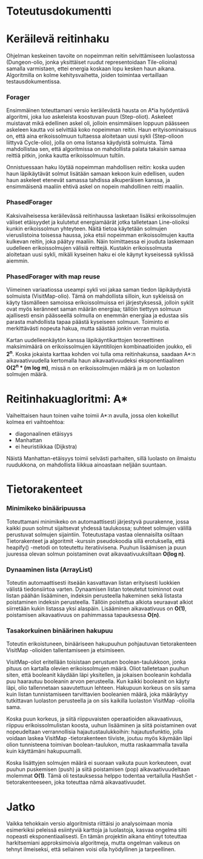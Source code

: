 # Toteutusdokumentti

# Keräilevä reitinhaku

Ohjelman keskeinen tavoite on nopeimman reitin selvittämiseen luolastossa (Dungeon-olio, jonka yksittäiset ruudut representoidaan Tile-olioina) samalla varmistaen, ettei energia koskaan lopu kesken haun aikana. Algoritmilla on kolme kehitysvaihetta, joiden toimintaa vertaillaan testausdokumentissa. 

### Forager

Ensimmäinen toteuttamani versio keräilevästä hausta on A*ia hyödyntävä algoritmi, joka luo askeleista koostuvan puun (Step-oliot). Askeleet muistavat mikä edellinen askel oli, jolloin ensimmäisen loppuun päässeen askeleen kautta voi selvittää koko nopeimman reitin. Haun erityisominaisuus on, että aina erikoissolmuun tultaessa aloitetaan uusi sykli (Step-olioon liittyvä Cycle-olio), jolla on oma listansa käydyistä solmuista. Tämä mahdollistaa sen, että algoritmissa on mahdollista palata takaisin samaa reittiä pitkin, jonka kautta erikoissolmuun tultiin.

Onnistuessaan haku löytää nopeimman mahdollisen reitin: koska uuden haun läpikäytävät solmut lisätään samaan kekoon kuin edellisen, uuden haun askeleet etenevät samassa tahdissa alkuperäisen kanssa, ja ensimmäisenä maaliin ehtivä askel on nopein mahdollinen reitti maaliin. 

### PhasedForager

Kaksivaiheisessa keräilevässä reitinhaussa lasketaan lisäksi erikoissolmujen väliset etäisyydet ja kulutetut energiamäärät jotka talletetaan Line-olioiksi kunkin erikoissolmun yhteyteen. Näitä tietoa käytetään solmujen vieruslistoina toisessa haussa, joka etsii nopeimman erikoissolmujen kautta kulkevan reitin, joka päätyy maaliin. Näin toimittaessa ei jouduta laskemaan uudelleen erikoissolmujen välisiä reittejä. Kustakin erikoissolmusta aloitetaan uusi sykli, mikäli kyseinen haku ei ole käynyt kyseisessä syklissä aiemmin.

### PhasedForager with map reuse

Viimeinen variaatiossa useampi sykli voi jakaa saman tiedon läpikäydyistä solmuista (VisitMap-olio). Tämä on mahdollista silloin, kun sykleissä on käyty täsmälleen samoissa erikoissolmuissa eri järjestyksessä, jolloin syklit ovat myös keränneet saman määrän energiaa; tällöin tiettyyn solmuun ajallisesti ensin päässeellä solmulla on enemmän energiaa ja edustaa siis parasta mahdollista tapaa päästä kyseiseen solmuun. Toiminto ei merkittävästi nopeuta hakua, mutta säästää jonkin verran muistia.

Kartan uudelleenkäytön kanssa läpikäyntikarttojen teoreettinen maksimimäärä on erikoissolmujen käyntitilojen kombinaatioiden joukko, eli **2<sup>n</sup>**. Koska jokaista karttaa kohden voi tulla oma reitinhakunsa, saadaan A*:n aikavaativuudella kertomalla haun aikavaativuudeksi eksponentiaalinen **O(2<sup>n</sup> * (m log m)**, missä n on erikoissolmujen määrä ja m on luolaston solmujen määrä.


# Reitinhakuagloritmi: A*

Vaiheittaisen haun toinen vaihe toimii A*:n avulla, jossa olen kokeillut kolmea eri vaihtoehtoa:

* diagonaalinen etäisyys
* Manhattan
* ei heuristiikkaa (Dijkstra)

Näistä Manhattan-etäisyys toimii selvästi parhaiten, sillä luolasto on ilmaistu ruudukkona, on mahdollista liikkua ainoastaan neljään suuntaan.

# Tietorakenteet

### Minimikeko binääripuussa

Toteuttamani minimikeko on automaattisesti järjestyvä puurakenne, jossa kaikki puun solmut sijaitsevat yhdessä taulukossa; suhteet solmujen välillä perustuvat solmujen sijaintiin. Toteutustapa vastaa olennaisilta osiltaan Tietorakenteet ja algoritmit -kurssin pseudokoodia sillä erotuksella, että heapify() -metodi on toteutettu iteratiivisena. Puuhun lisäämisen ja puun juuressa olevan solmun poistaminen ovat aikavaativuuksiltaan **O(log n)**.

### Dynaaminen lista (ArrayList)

Toteutin automaattisesti itseään kasvattavan listan erityisesti luokkien välistä tiedonsiirtoa varten. Dynaamisen listan toteutetut toiminnot ovat listan päähän lisääminen, indeksin perusteella hakeminen sekä listasta poistaminen indeksin perusteella. Tällöin poistettua alkiota seuraavat alkiot siirretään kukin listassa yksi alaspäin. Lisääminen aikavaativuus on **O(1)**, poistamisen aikavaativuus on pahimmassa tapauksessa **O(n)**.

### Tasakorkuinen binäärinen hakupuu

Toteutin erikoistuneen, binääriseen hakupuuhun pohjautuvan tietorakenteen VisitMap -olioiden tallentamiseen ja etsimiseen.

VisitMap-oliot eritellään toisistaan perustuen boolean-taulukkoon, jonka pituus on kartalla olevien erikoissolmujen määrä. Oliot talletetaan puuhun siten, että booleanit käydään läpi yksitellen, ja jokaisen booleanin kohdalla puu haarautuu booleanin arvon perusteella. Kun kaikki booleanit on käyty läpi, olio tallennetaan saavutettuun lehteen. Hakupuun korkeus on siis sama kuin listan tunnistamiseen tarvittavien booleanien määrä, joka määräytyy tutkittavan luolaston perusteella ja on siis kaikilla luolaston VisitMap -olioilla sama.

Koska puun korkeus, ja siitä riippuvaisten operaatioiden aikavaativuus, riippuu erikoissolmulistan koosta, uuhun lisääminen ja siitä poistaminen ovat nopeudeltaan verrannollisia hajautustaulukkoihin: hajautusfunktio, jolla voidaan laskea VisitMap -tietorakenteen tiiviste, joutuu myös käymään läpi olion tunnisteena toimivan boolean-taulukon, mutta raskaammalla tavalla kuin käyttämäni hakupuumalli.

Koska lisättyjen solmujen määrä ei suoraan vaikuta puun korkeuteen, ovat puuhun puskemisen (push) ja siitä poistamisen (pop) aikavaativuudeltaan molemmat **O(1)**. Tämä oli testauksessa helppo todentaa vertailulla HashSet -tietorakenteeseen, joka toteuttaa nämä aikavaativuudet. 

# Jatko

Vaikka tehokkain versio algoritmista riittäisi jo analysoimaan monia esimerkiksi peleissä esiintyviä karttoja ja luolastoja, kasvaa ongelma silti nopeasti eksponentiaalisesti. En tämän projektin aikana ehtinyt toteuttaa harkitsemiani approksimoivia algoritmeja, mutta ongelman vaikeus on tehnyt ilmeiseksi, että sellainen voisi olla hyödyllinen ja tarpeellinen.